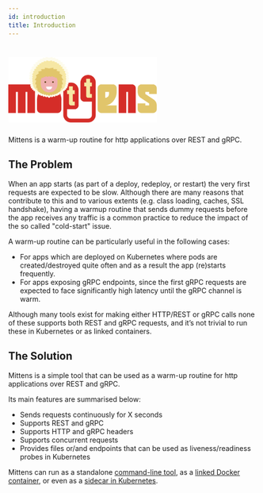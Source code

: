 ```yaml
---
id: introduction
title: Introduction
---
```


<h1 align="left">
  <img width="300" alt="Mittens" src="../assets/mittens_logo.svg">
</h1>

Mittens is a warm-up routine for http applications over REST and gRPC.

## The Problem

When an app starts (as part of a deploy, redeploy, or restart) the very first requests are expected to be slow. 
Although there are many reasons that contribute to this and to various extents (e.g. class loading, caches, SSL handshake), having a warmup routine that sends dummy requests before the app receives any traffic is a common practice to reduce the impact of the so called "cold-start" issue.

A warm-up routine can be particularly useful in the following cases:
- For apps which are deployed on Kubernetes where pods are created/destroyed quite often and as a result the app (re)starts frequently.
- For apps exposing gRPC endpoints, since the first gRPC requests are expected to face significantly high latency until the gRPC channel is warm.

Although many tools exist for making either HTTP/REST or gRPC calls none of these supports both REST and gRPC requests, and it’s not trivial to run these in Kubernetes or as linked containers.

## The Solution

Mittens is a simple tool that can be used as a warm-up routine for http applications over REST and gRPC.

Its main features are summarised below:
- Sends requests continuously for X seconds
- Supports REST and gRPC
- Supports HTTP and gRPC headers
- Supports concurrent requests
- Provides files or/and endpoints that can be used as liveness/readiness probes in Kubernetes

Mittens can run as a standalone [command-line tool](https://expediagroup.github.io/mittens/docs/installation/running#run-as-a-cmd-application), as a [linked Docker container](https://expediagroup.github.io/mittens/docs/installation/running#run-as-a-linked-docker-container), or even as a [sidecar in Kubernetes](https://expediagroup.github.io/mittens/docs/installation/running#run-as-a-sidecar-on-kubernetes).
